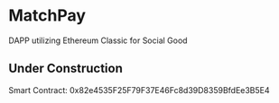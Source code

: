 # MatchPay
DAPP utilizing Ethereum Classic for Social Good
## Under Construction
Smart Contract: 0x82e4535F25F79F37E46Fc8d39D8359BfdEe3B5E4
